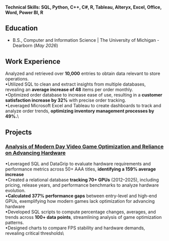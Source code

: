 #### Technical Skills: SQL, Python, C++, C#, R, Tableau, Alteryx, Excel, Office, Word, Power BI, R

## Education
- B.S., Computer and Information Science | The University of Michigan - Dearborn (_May 2026_)								       		

## Work Experience
Analyzed and retrieved over **10,000** entries to obtain data relevant to store operations.\
•Utilized SQL to clean and extract insights from multiple databases, revealing an **average increase of 48** items per order
monthly.\
•Optimized order database to increase ease of use, resulting in a **customer satisfaction increase by 32%** with precise order
tracking.\
•Leveraged Microsoft Excel and Tableau to create dashboards to track and analyze order trends, **optimizing inventory
management processes by 49%.**\

## Projects

### [Analysis of Modern Day Video Game Optimization and Reliance on Advancing Hardware](https://amh200264.github.io/Game-Optimization-Study/)

•Leveraged SQL and DataGrip to evaluate hardware requirements and performance metrics across 50+ AAA titles, **identifying a 159% average increase**\
•Created a relational database **tracking 70+ GPUs** (2012–2025), including pricing, release years, and performance benchmarks to analyze hardware evolution.\
•**Calculated 377% performance gaps** between entry-level and high-end GPUs, exemplifying how modern games lack optimization for advancing hardware\
•Developed SQL scripts to compute percentage changes, averages, and trends across **100+ data points**, streamlining analysis of game optimization patterns.\
•Designed charts to compare FPS stability and hardware demands, revealing critical thresholds\
